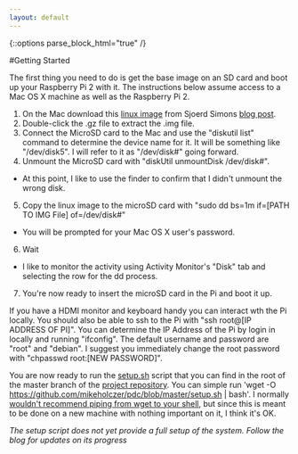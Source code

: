 ```yaml
---
layout: default
---
```


{::options parse_block_html="true" /}
<div class='well'>
#Getting Started

The first thing you need to do is get the base image on an SD card and boot up your Raspberry Pi 2 with it. The instructions below assume access to a Mac OS X machine as well as the Raspberry Pi 2.

1. On the Mac download this [linux image](https://images.collabora.co.uk/rpi2/jessie-rpi2-20150202.img.gz) from Sjoerd Simons [blog post](http://sjoerd.luon.net/posts/2015/02/debian-jessie-on-rpi2/).
2. Double-click the .gz file to extract the .img file.
3. Connect the MicroSD card to the Mac and use the "diskutil list" command to determine the device name for it. It will be something like "/dev/disk5". I will refer to it as "/dev/disk#" going forward.
4. Unmount the MicroSD card with "diskUtil unmountDisk /dev/disk#".
  * At this point, I like to use the finder to confirm that I didn't unmount the wrong disk.
5. Copy the linux image to the microSD card with "sudo dd bs=1m if=[PATH TO IMG File] of=/dev/disk#"
  * You will be prompted for your Mac OS X user's password.
6. Wait
  * I like to monitor the activity using Activity Monitor's "Disk" tab and selecting the row for the dd process.
7. You're now ready to insert the microSD card in the Pi and boot it up.

If you have a HDMI monitor and keyboard handy you can interact wth the Pi locally. You should also be able to ssh to the Pi with "ssh root@[IP ADDRESS OF PI]". You can determine the IP Address of the Pi by login in locally and running "ifconfig". The default username and password are "root" and "debian". I suggest you immediately change the root password with "chpasswd root:[NEW PASSWORD]".

You are now ready to run the [setup.sh](https://github.com/mikeholczer/pdc/blob/master/setup.sh) script that you can find in the root of the master branch of the [project repository](http://github.com/mikeholczer/pdc). You can simple run 'wget -O https://github.com/mikeholczer/pdc/blob/master/setup.sh \| bash'. I normally [wouldn't recommend piping from wget to your shell](http://www.seancassidy.me/dont-pipe-to-your-shell.html), but since this is meant to be done on a new machine with nothing important on it, I think it's OK.

*The setup script does not yet provide a full setup of the system. Follow the blog for updates on its progress*
</div>
